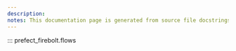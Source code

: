 ```yaml
---
description: 
notes: This documentation page is generated from source file docstrings.
---
```


::: prefect_firebolt.flows